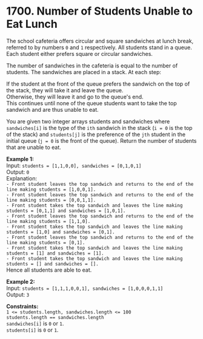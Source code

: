 # 1700. Number of Students Unable to Eat Lunch  
    
The school cafeteria offers circular and square sandwiches at lunch break, referred to by numbers ```0``` and ```1``` respectively. All students stand in a queue. Each student either prefers square or circular sandwiches.  
  
The number of sandwiches in the cafeteria is equal to the number of students. The sandwiches are placed in a stack. At each step:  
  
If the student at the front of the queue prefers the sandwich on the top of the stack, they will take it and leave the queue.  
Otherwise, they will leave it and go to the queue's end.  
This continues until none of the queue students want to take the top sandwich and are thus unable to eat.  
  
You are given two integer arrays students and sandwiches where ```sandwiches[i]``` is the type of the ```i​​​​​​th``` sandwich in the stack (```i = 0``` is the top of the stack) and   ```students[j]``` is the preference of the ```j​​​​​​th``` student in the initial queue (```j = 0``` is the front of the queue). Return the number of students that are unable to eat.  
  
   
  
**Example 1:**  
Input: ```students = [1,1,0,0], sandwiches = [0,1,0,1]```  
Output: ```0```   
Explanation:  
```- Front student leaves the top sandwich and returns to the end of the line making students = [1,0,0,1].```  
```- Front student leaves the top sandwich and returns to the end of the line making students = [0,0,1,1].```  
```- Front student takes the top sandwich and leaves the line making students = [0,1,1] and sandwiches = [1,0,1].```  
```- Front student leaves the top sandwich and returns to the end of the line making students = [1,1,0].```  
```- Front student takes the top sandwich and leaves the line making students = [1,0] and sandwiches = [0,1].```  
```- Front student leaves the top sandwich and returns to the end of the line making students = [0,1].```  
```- Front student takes the top sandwich and leaves the line making students = [1] and sandwiches = [1].```  
```- Front student takes the top sandwich and leaves the line making students = [] and sandwiches = [].```  
Hence all students are able to eat.  
  
**Example 2:**  
Input: ```students = [1,1,1,0,0,1], sandwiches = [1,0,0,0,1,1]```  
Output: ```3```  
   
  
**Constraints:**  
```1 <= students.length, sandwiches.length <= 100```  
```students.length == sandwiches.length```  
```sandwiches[i]``` is ```0``` or ```1```.  
```students[i]``` is ```0``` or ```1```.  